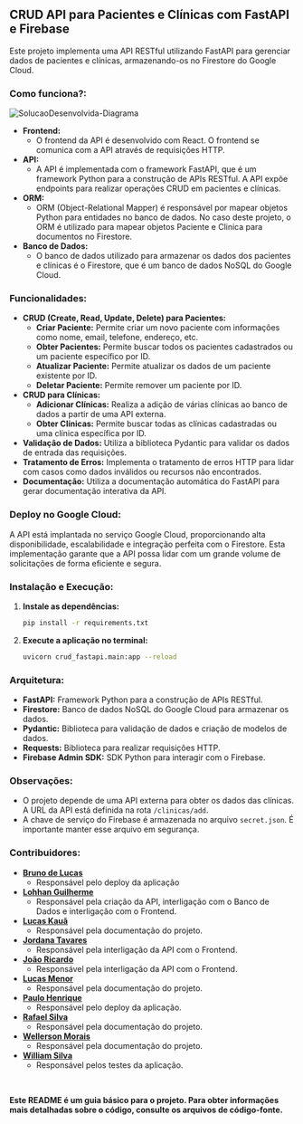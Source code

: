 ## CRUD API para Pacientes e Clínicas com FastAPI e Firebase

Este projeto implementa uma API RESTful utilizando FastAPI para gerenciar dados de pacientes e clínicas, armazenando-os no Firestore do Google Cloud.

### Como funciona?:

![SolucaoDesenvolvida-Diagrama](https://github.com/neurobots-project/nb-backend-development/assets/110141875/7b7d64c8-8f27-470f-941f-645de7da4bbc)

* **Frontend:**
   * O frontend da API é desenvolvido com React. O frontend se comunica com a API através de requisições HTTP.
* **API:**
   * A API é implementada com o framework FastAPI, que é um framework Python para a construção de APIs RESTful. A API expõe endpoints para realizar operações      CRUD em pacientes e clínicas.
* **ORM:**
   *  ORM (Object-Relational Mapper) é responsável por mapear objetos Python para entidades no banco de dados. No caso deste projeto, o ORM é utilizado para        mapear objetos Paciente e Clinica para documentos no Firestore.
* **Banco de Dados:**
   * O banco de dados utilizado para armazenar os dados dos pacientes e clínicas é o Firestore, que é um banco de dados NoSQL do Google Cloud.
### Funcionalidades:

* **CRUD (Create, Read, Update, Delete) para Pacientes:**
    * **Criar Paciente:** Permite criar um novo paciente com informações como nome, email, telefone, endereço, etc.
    * **Obter Pacientes:** Permite buscar todos os pacientes cadastrados ou um paciente específico por ID.
    * **Atualizar Paciente:** Permite atualizar os dados de um paciente existente por ID.
    * **Deletar Paciente:** Permite remover um paciente por ID.
* **CRUD para Clínicas:**
    * **Adicionar Clínicas:** Realiza a adição de várias clínicas ao banco de dados a partir de uma API externa.
    * **Obter Clínicas:** Permite buscar todas as clínicas cadastradas ou uma clínica específica por ID.
* **Validação de Dados:** Utiliza a biblioteca Pydantic para validar os dados de entrada das requisições.
* **Tratamento de Erros:** Implementa o tratamento de erros HTTP para lidar com casos como dados inválidos ou recursos não encontrados.
* **Documentação:** Utiliza a documentação automática do FastAPI para gerar documentação interativa da API.

### Deploy no Google Cloud:

A API está implantada no serviço Google Cloud, proporcionando alta disponibilidade, escalabilidade e integração perfeita com o Firestore. Esta implementação garante que a API possa lidar com um grande volume de solicitações de forma eficiente e segura.

### Instalação e Execução:
1. **Instale as dependências:**
   ```bash
   pip install -r requirements.txt
2. **Execute a aplicação no terminal:**
   ```bash
   uvicorn crud_fastapi.main:app --reload

### Arquitetura:
  * **FastAPI:** Framework Python para a construção de APIs RESTful.
  * **Firestore:** Banco de dados NoSQL do Google Cloud para armazenar os dados.
  * **Pydantic:** Biblioteca para validação de dados e criação de modelos de dados.
  * **Requests:** Biblioteca para realizar requisições HTTP.
  * **Firebase Admin SDK:** SDK Python para interagir com o Firebase.

### Observações:

* O projeto depende de uma API externa para obter os dados das clínicas. A URL da API está definida na rota `/clinicas/add`.
* A chave de serviço do Firebase é armazenada no arquivo `secret.json`. É importante manter esse arquivo em segurança.

### Contribuidores:
* <a href="https://github.com/brunolcs1">**Bruno de Lucas**</a>
   * Responsável pelo deploy da aplicação
* <a href="https://github.com/lohhan">**Lohhan Guilherme**</a>
   * Responsável pela criação da API, interligação com o Banco de Dados e interligação com o Frontend.
* <a href="https://github.com/DevLucasKaua">**Lucas Kauã**</a>
   * Responsável pela documentação do projeto.
* <a href="https://github.com/JordanaTavares">**Jordana Tavares**</a>
   * Responsável pela interligação da API com o Frontend.
* <a href="https://github.com/Jricardoqc">**João Ricardo**</a>
   * Responsável pela interligação da API com o Frontend.
* <a href="https://github.com/LucasMen0r">**Lucas Menor**</a>
   * Responsável pela documentação do projeto.
* <a href="https://github.com/PauloHenriquebds">**Paulo Henrique**</a>
   * Responsável pelo deploy da aplicação.
* <a href="https://github.com/RafaelS-Silva">**Rafael Silva**</a>
   * Responsável pela documentação do projeto.
* <a href="https://github.com/WellersonMorais">**Wellerson Morais**</a>
   * Responsável pela documentação do projeto.
* <a href="https://github.com/willsilvaaa">**William Silva**</a>
   * Responsável pelos testes da aplicação.
     
<br>

**Este README é um guia básico para o projeto. Para obter informações mais detalhadas sobre o código, consulte os arquivos de código-fonte.**
